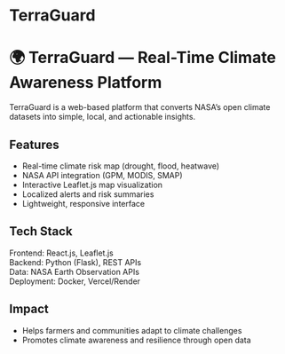 # TerraGuard
# 🌍 TerraGuard — Real-Time Climate Awareness Platform

TerraGuard is a web-based platform that converts NASA’s open climate datasets into simple, local, and actionable insights.

## Features
- Real-time climate risk map (drought, flood, heatwave)
- NASA API integration (GPM, MODIS, SMAP)
- Interactive Leaflet.js map visualization
- Localized alerts and risk summaries
- Lightweight, responsive interface

## Tech Stack
Frontend: React.js, Leaflet.js  
Backend: Python (Flask), REST APIs  
Data: NASA Earth Observation APIs  
Deployment: Docker, Vercel/Render

## Impact
- Helps farmers and communities adapt to climate challenges  
- Promotes climate awareness and resilience through open data  
